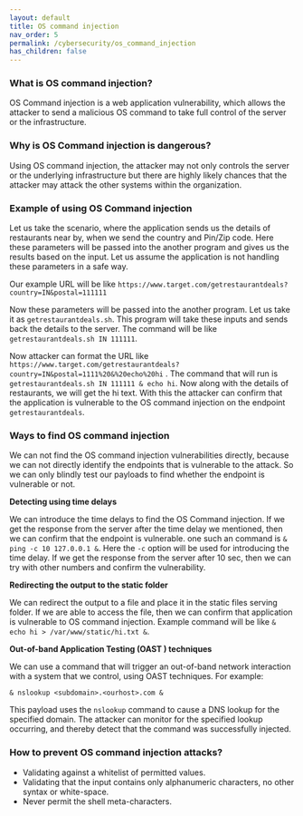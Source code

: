 ```yaml
---
layout: default
title: OS command injection
nav_order: 5
permalink: /cybersecurity/os_command_injection
has_children: false
---
```


### What is OS command injection?

OS Command injection is a web application vulnerability, which allows the attacker to send a malicious OS command to take full control of the server or the infrastructure. 

### Why is OS Command injection is dangerous?

Using OS command injection, the attacker may not only controls the server or the underlying infrastructure but there are highly likely chances that the attacker may attack the other systems within the organization. 

### Example of using OS Command injection

Let us take the scenario, where the application sends us the details of restaurants near by, when we send the country and Pin/Zip code. Here these parameters will be passed into the another program and gives us the results based on the input. Let us assume the application is not handling these parameters in a safe way. 

Our example URL will be like `https://www.target.com/getrestaurantdeals?country=IN&postal=111111`

Now these parameters will be passed into the another program. Let us take it as `getrestaurantdeals.sh`. This program will take these inputs and sends back the details to the server. The command will be like `getrestaurantdeals.sh IN 111111`.

Now attacker can format the URL like `https://www.target.com/getrestaurantdeals?country=IN&postal=1111%20&%20echo%20hi` . The command that will run is `getrestaurantdeals.sh IN 111111 & echo hi`. Now along with the details of restaurants, we will get the hi text. With this the attacker can confirm that the application is vulnerable to the OS command injection on the endpoint `getrestaurantdeals`.

### Ways to find OS command injection

We can not find the OS command injection vulnerabilities directly, because we can not directly identify the endpoints that is vulnerable to the attack. So we can only blindly test our payloads to find whether the endpoint is vulnerable or not.

**Detecting using time delays**

We can introduce the time delays to find the OS Command injection. If we get the response from the server after the time delay we mentioned, then we can confirm that the endpoint is vulnerable. one such an command is `& ping -c 10 127.0.0.1 &`. Here the `-c` option will be used for introducing the time delay. If we get the response from the server after 10 sec, then we can try with other numbers and confirm the vulnerability.

**Redirecting the output to the static folder**

We can redirect the output to a file and place it in the static files serving folder. If we are able to access the file, then we can confirm that application is vulnerable to OS command injection. Example command will be like `& echo hi > /var/www/static/hi.txt &`.

**Out-of-band Application Testing (OAST ) techniques**

We can use a command that will trigger an out-of-band network interaction with a system that we control, using OAST techniques. For example:

`& nslookup <subdomain>.<ourhost>.com &`

This payload uses the `nslookup` command to cause a DNS lookup for the specified domain. The attacker can monitor for the specified lookup occurring, and thereby detect that the command was successfully injected.

### How to prevent OS command injection attacks?

*   Validating against a whitelist of permitted values.
*   Validating that the input contains only alphanumeric characters, no other syntax or white-space.
*   Never permit the shell meta-characters.